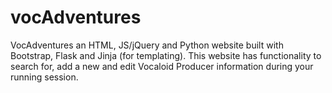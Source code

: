 # vocAdventures

VocAdventures an HTML, JS/jQuery and Python website built with Bootstrap, Flask and Jinja (for templating).
This website has functionality to search for, add a new and edit Vocaloid Producer information during your running session.
